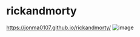 # rickandmorty
https://jonma0107.github.io/rickandmorty/
![image](https://user-images.githubusercontent.com/53632260/175918535-7ac7b035-4613-45db-ae9d-986d5d0e3a93.png)
